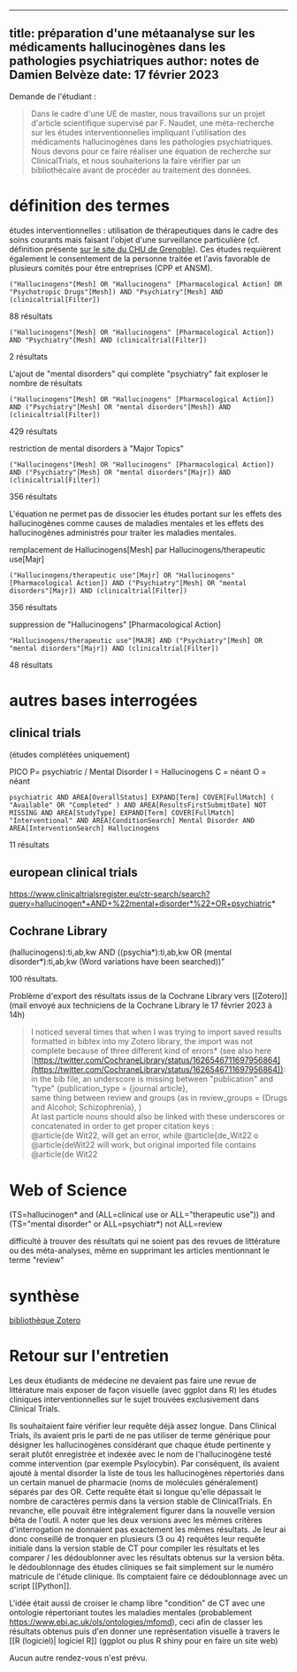 
---
title: préparation d'une métaanalyse sur les médicaments hallucinogènes dans les pathologies psychiatriques
author: notes de Damien Belvèze
date: 17 février 2023
---

Demande de l'étudiant : 

> Dans le cadre d'une UE de master, nous travaillons sur un projet d'article scientifique supervisé par F. Naudet, une méta-recherche sur les études interventionnelles impliquant l'utilisation des médicaments hallucinogènes dans les pathologies psychiatriques. Nous devons pour ce faire réaliser une équation de recherche sur ClinicalTrials, et nous souhaiterions la faire vérifier par un bibliothécaire avant de procéder au traitement des données.

# définition des termes

études interventionnelles : utilisation de thérapeutiques dans le cadre des soins courants mais faisant l'objet d'une surveillance particulière (cf. définition présente [sur le site du CHU de Grenoble](https://www.chu-grenoble.fr/content/les-differents-types-de-recherche-clinique)). Ces études requièrent également le consentement de la personne traitée et l'avis favorable de plusieurs comités pour être entreprises (CPP et ANSM).

````mesh
("Hallucinogens"[Mesh] OR "Hallucinogens" [Pharmacological Action] OR "Psychotropic Drugs"[Mesh]) AND "Psychiatry"[Mesh] AND (clinicaltrial[Filter])
````
88 résultats

````mesh
("Hallucinogens"[Mesh] OR "Hallucinogens" [Pharmacological Action]) AND "Psychiatry"[Mesh] AND (clinicaltrial[Filter])
````

2 résultats

L'ajout de "mental disorders" qui complète "psychiatry" fait exploser le nombre de résultats

````mesh
("Hallucinogens"[Mesh] OR "Hallucinogens" [Pharmacological Action]) AND ("Psychiatry"[Mesh] OR "mental disorders"[Mesh]) AND (clinicaltrial[Filter])
````
429 résultats

restriction de mental disorders à "Major Topics"

````mesh
("Hallucinogens"[Mesh] OR "Hallucinogens" [Pharmacological Action]) AND ("Psychiatry"[Mesh] OR "mental disorders"[Majr]) AND (clinicaltrial[Filter])
`````
356 résultats

L'équation ne permet pas de dissocier les études portant sur les effets des hallucinogènes comme causes de maladies mentales et les effets des hallucinogènes administrés pour traiter les maladies mentales. 

remplacement de Hallucinogens\[Mesh\] par Hallucinogens/therapeutic use\[Majr\]  

````mesh
("Hallucinogens/therapeutic use"[Majr] OR "Hallucinogens" [Pharmacological Action]) AND ("Psychiatry"[Mesh] OR "mental disorders"[Majr]) AND (clinicaltrial[Filter])
`````
356 résultats

suppression de "Hallucinogens" \[Pharmacological Action\]

````mesh
"Hallucinogens/therapeutic use"[MAJR] AND ("Psychiatry"[Mesh] OR "mental disorders"[Majr]) AND (clinicaltrial[Filter])
`````

48 résultats

# autres bases interrogées

## clinical trials

(études complétées uniquement)

PICO
P= psychiatric / Mental Disorder
I = Hallucinogens
C = néant
O = néant

````clinicaltrials
psychiatric AND AREA[OverallStatus] EXPAND[Term] COVER[FullMatch] ( "Available" OR "Completed" ) AND AREA[ResultsFirstSubmitDate] NOT MISSING AND AREA[StudyType] EXPAND[Term] COVER[FullMatch] "Interventional" AND AREA[ConditionSearch] Mental Disorder AND AREA[InterventionSearch] Hallucinogens
`````
11 résultats

## european clinical trials

https://www.clinicaltrialsregister.eu/ctr-search/search?query=hallucinogen*+AND+%22mental+disorder*%22+OR+psychiatric*

## Cochrane Library 

(hallucinogens):ti,ab,kw AND ((psychia\*):ti,ab,kw OR (mental disorder\*):ti,ab,kw (Word variations have been searched))"

100 résultats. 

Problème d'export des résultats issus de la Cochrane Library vers [[Zotero]] (mail envoyé aux techniciens de la Cochrane Library le 17 février 2023 à 14h)

> I noticed several times that when I was trying to import saved results formatted in bibtex into my Zotero library, the import was not complete because of three different kind of errors* (see also here [https://twitter.com/CochraneLibrary/status/1626546711697956864](https://twitter.com/CochraneLibrary/status/1626546711697956864)):  
>in the bib file, an underscore is missing between "publication" and "type" (publication_type = {journal article},  
>same thing between review and groups (as in review_groups = {Drugs and Alcohol; Schizophrenia}, )  
>At last particle nouns should also be linked with these underscores or concatenated in order to get proper citation keys :  
>@article{de Wit22, will get an error, while @article{de_Wit22 o @article{deWit22 will work, but original imported file contains @article{de Wit22

# Web of Science


(TS=hallucinogen* and (ALL=clinical use or ALL="therapeutic use")) and (TS="mental disorder" or ALL=psychiatr*) not ALL=review

difficulté à trouver des résultats qui ne soient pas des revues de littérature ou des méta-analyses, même en supprimant les articles mentionnant le terme "review"

# synthèse

[bibliothèque Zotero](https://www.zotero.org/groups/4956512/hallucinogens_therapeutic_use_patients_suffering_from_mental_disorders/library)

# Retour sur l'entretien

Les deux étudiants de médecine ne devaient pas faire une revue de littérature mais exposer de façon visuelle (avec ggplot dans R) les études cliniques interventionnelles sur le sujet trouvées exclusivement dans Clinical Trials. 

Ils souhaitaient faire vérifier leur requête déjà assez longue. Dans Clinical Trials, ils avaient pris le parti de ne pas utiliser de terme générique pour désigner les hallucinogènes considérant que chaque étude pertinente y serait plutôt enregistrée et indexée avec le nom de l'hallucinogène testé comme intervention (par exemple Psylocybin). 
Par conséquent, ils avaient ajouté à mental disorder la liste de tous les hallucinogènes répertoriés dans un certain manuel de pharmacie (noms de molécules généralement) séparés par des OR. 
Cette requête était si longue qu'elle dépassait le nombre de caractères permis dans la version stable de ClinicalTrials. En revanche, elle pouvait être intégralement figurer dans la nouvelle version bêta de l'outil. 
A noter que les deux versions avec les mêmes critères d'interrogation ne donnaient pas exactement les mêmes résultats. Je leur ai donc conseillé de tronquer en plusieurs (3 ou 4) requêtes leur requête initiale dans la version stable de CT pour compiler les résultats et les comparer / les dédoublonner avec les résultats obtenus sur la version bêta. 
le dédoublonnage des études cliniques se fait simplement sur le numéro matricule de l'étude clinique. Ils comptaient faire ce dédoublonnage avec un script [[Python]].

L'idée était aussi de croiser le champ libre "condition" de CT avec une ontologie répertoriant toutes les maladies mentales (probablement https://www.ebi.ac.uk/ols/ontologies/mfomd), ceci afin de classer les résultats obtenus puis d'en donner une représentation visuelle à travers le [[R (logiciel)| logiciel R]] (ggplot ou plus R shiny pour en faire un site web)

Aucun autre rendez-vous n'est prévu. 